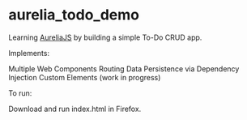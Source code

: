 # aurelia_todo_demo
Learning [AureliaJS](http://aurelia.io/) by building a simple To-Do CRUD app.

Implements:

Multiple Web Components
Routing
Data Persistence via Dependency Injection
Custom Elements (work in progress)

To run:

Download and run index.html in Firefox.
